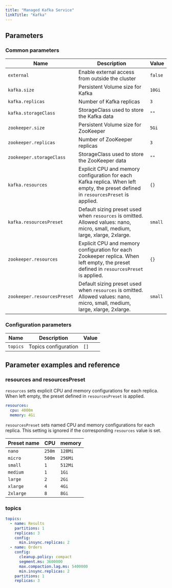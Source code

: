 ```yaml
---
title: "Managed Kafka Service"
linkTitle: "Kafka"
---
```



## Parameters

### Common parameters

| Name                        | Description                                                                                                                            | Value   |
| --------------------------- | -------------------------------------------------------------------------------------------------------------------------------------- | ------- |
| `external`                  | Enable external access from outside the cluster                                                                                        | `false` |
| `kafka.size`                | Persistent Volume size for Kafka                                                                                                       | `10Gi`  |
| `kafka.replicas`            | Number of Kafka replicas                                                                                                               | `3`     |
| `kafka.storageClass`        | StorageClass used to store the Kafka data                                                                                              | `""`    |
| `zookeeper.size`            | Persistent Volume size for ZooKeeper                                                                                                   | `5Gi`   |
| `zookeeper.replicas`        | Number of ZooKeeper replicas                                                                                                           | `3`     |
| `zookeeper.storageClass`    | StorageClass used to store the ZooKeeper data                                                                                          | `""`    |
| `kafka.resources`           | Explicit CPU and memory configuration for each Kafka replica. When left empty, the preset defined in `resourcesPreset` is applied.     | `{}`    |
| `kafka.resourcesPreset`     | Default sizing preset used when `resources` is omitted. Allowed values: nano, micro, small, medium, large, xlarge, 2xlarge.            | `small` |
| `zookeeper.resources`       | Explicit CPU and memory configuration for each Zookeeper replica. When left empty, the preset defined in `resourcesPreset` is applied. | `{}`    |
| `zookeeper.resourcesPreset` | Default sizing preset used when `resources` is omitted. Allowed values: nano, micro, small, medium, large, xlarge, 2xlarge.            | `small` |

### Configuration parameters

| Name     | Description          | Value |
| -------- | -------------------- | ----- |
| `topics` | Topics configuration | `[]`  |

## Parameter examples and reference

### resources and resourcesPreset

`resources` sets explicit CPU and memory configurations for each replica.
When left empty, the preset defined in `resourcesPreset` is applied.

```yaml
resources:
  cpu: 4000m
  memory: 4Gi
```

`resourcesPreset` sets named CPU and memory configurations for each replica.
This setting is ignored if the corresponding `resources` value is set.

| Preset name | CPU    | memory  |
|-------------|--------|---------|
| `nano`      | `250m` | `128Mi` |
| `micro`     | `500m` | `256Mi` |
| `small`     | `1`    | `512Mi` |
| `medium`    | `1`    | `1Gi`   |
| `large`     | `2`    | `2Gi`   |
| `xlarge`    | `4`    | `4Gi`   |
| `2xlarge`   | `8`    | `8Gi`   |

### topics

```yaml
topics:
  - name: Results
    partitions: 1
    replicas: 3
    config:
      min.insync.replicas: 2
  - name: Orders
    config:
      cleanup.policy: compact
      segment.ms: 3600000
      max.compaction.lag.ms: 5400000
      min.insync.replicas: 2
    partitions: 1
    replicas: 3
```

